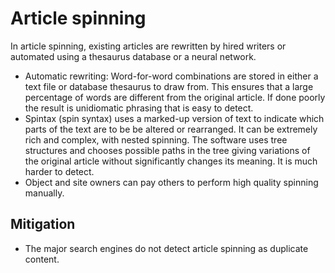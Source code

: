 # Article spinning

In article spinning, existing articles are rewritten by hired writers or automated using a thesaurus database or a neural network.

* Automatic rewriting: Word-for-word combinations are stored in either a text file or database thesaurus to draw from. This ensures that a large percentage of words are different from the original article. If done poorly the result is unidiomatic phrasing that is easy to detect.
* Spintax (spin syntax) uses a marked-up version of text to indicate which parts of the text are to be be altered or rearranged. It can be extremely rich and complex, with nested spinning. The software uses tree structures and chooses possible paths in the tree giving variations of the original article without significantly changes its meaning. It is much harder to detect.
* Object and site owners can pay others to perform high quality spinning manually.

## Mitigation

* The major search engines do not detect article spinning as duplicate content.


